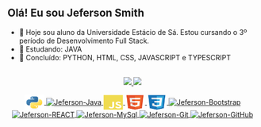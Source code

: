 ## Olá! Eu sou Jeferson Smith

- 🔭 Hoje sou aluno da Universidade Estácio de Sá. Estou cursando o 3º período de Desenvolvimento Full Stack.
- 🌱 Estudando: JAVA
- 📗 Concluído: PYTHON, HTML, CSS, JAVASCRIPT e TYPESCRIPT


<br>
<div align = "center">
  <a href="https://github.com/JefersonSmith">
  <img height="165em" src="https://github-readme-stats.vercel.app/api?username=jefersonsmith&show_icons=true&theme=vision-friendly-dark&include_all_commits=true&count_private=true"/>
  
  <img height="165em" src="https://github-readme-stats.vercel.app/api/top-langs/?username=jefersonsmith&layout=compact&langs_count=168&theme=vision-friendly-dark"/>
</div>
<div style="display: inline_block" align = "center"><br>
  <img align="center" alt="Jeferson-Python" height="30" width="40" src="https://raw.githubusercontent.com/devicons/devicon/master/icons/python/python-original.svg">
  <img align="center" alt="Jeferson-Java" height="30" width="40" src="https://cdn.jsdelivr.net/gh/devicons/devicon/icons/java/java-original.svg" />
  <img align="center" alt="Jeferson-Js" height="30" width="40" src="https://raw.githubusercontent.com/devicons/devicon/master/icons/javascript/javascript-plain.svg">
  <img align="center" alt="Jeferson-HTML" height="30" width="40" src="https://raw.githubusercontent.com/devicons/devicon/master/icons/html5/html5-original.svg">
  <img align="center" alt="Jeferson-CSS" height="30" width="40" src="https://raw.githubusercontent.com/devicons/devicon/master/icons/css3/css3-original.svg">
  <img align="center" alt="Jeferson-Bootstrap" height="30" width="40" src="https://cdn.jsdelivr.net/gh/devicons/devicon/icons/bootstrap/bootstrap-original.svg">
  <img align="center" alt="Jeferson-REACT" height="30" width="40" src="https://cdn.jsdelivr.net/gh/devicons/devicon/icons/react/react-original.svg">
  <img align="center" alt="Jeferson-MySql" height="30" width="40" src="https://cdn.jsdelivr.net/gh/devicons/devicon/icons/mysql/mysql-original-wordmark.svg">
  <img align="center" alt="Jeferson-Git" height="60" width="80"<img src="https://cdn.jsdelivr.net/gh/devicons/devicon/icons/git/git-plain-wordmark.svg" />
  <img align="center" alt="Jeferson-GitHub" height="40" width="60"<img src="https://cdn.jsdelivr.net/gh/devicons/devicon/icons/github/github-original-wordmark.svg" />
  
</div>



